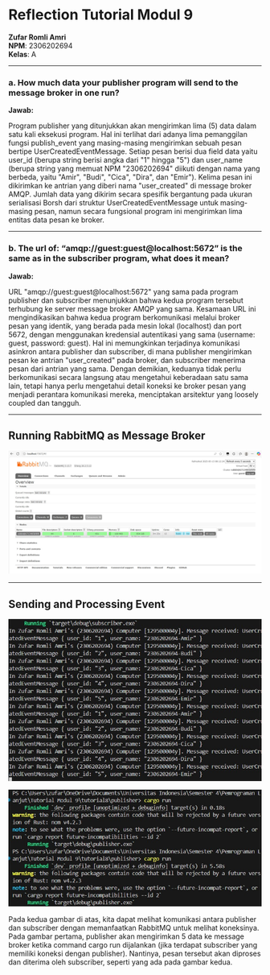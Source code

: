 # Reflection Tutorial Modul 9

**Zufar Romli Amri**  
**NPM**: 2306202694  
**Kelas**: A

---

### a. How much data your publisher program will send to the message broker in one run?

**Jawab:**

Program publisher yang ditunjukkan akan mengirimkan lima (5) data dalam satu kali eksekusi program. Hal ini terlihat dari adanya lima pemanggilan fungsi publish_event yang masing-masing mengirimkan sebuah pesan bertipe UserCreatedEventMessage. Setiap pesan berisi dua field data yaitu user_id (berupa string berisi angka dari "1" hingga "5") dan user_name (berupa string yang memuat NPM "2306202694" diikuti dengan nama yang berbeda, yaitu "Amir", "Budi", "Cica", "Dira", dan "Emir"). Kelima pesan ini dikirimkan ke antrian yang diberi nama "user_created" di message broker AMQP. Jumlah data yang dikirim secara spesifik bergantung pada ukuran serialisasi Borsh dari struktur UserCreatedEventMessage untuk masing-masing pesan, namun secara fungsional program ini mengirimkan lima entitas data pesan ke broker.

---

### b. The url of: “amqp://guest:guest@localhost:5672” is the same as in the subscriber program, what does it mean?

**Jawab:**

URL "amqp://guest:guest@localhost:5672" yang sama pada program publisher dan subscriber menunjukkan bahwa kedua program tersebut terhubung ke server message broker AMQP yang sama. Kesamaan URL ini mengindikasikan bahwa kedua program berkomunikasi melalui broker pesan yang identik, yang berada pada mesin lokal (localhost) dan port 5672, dengan menggunakan kredensial autentikasi yang sama (username: guest, password: guest). Hal ini memungkinkan terjadinya komunikasi asinkron antara publisher dan subscriber, di mana publisher mengirimkan pesan ke antrian "user_created" pada broker, dan subscriber menerima pesan dari antrian yang sama. Dengan demikian, keduanya tidak perlu berkomunikasi secara langsung atau mengetahui keberadaan satu sama lain, tetapi hanya perlu mengetahui detail koneksi ke broker pesan yang menjadi perantara komunikasi mereka, menciptakan arsitektur yang loosely coupled dan tangguh.

---

## Running RabbitMQ as Message Broker

![/running-RabbitMQ](./images/running-RabbitMQ.jpg)

---

## Sending and Processing Event

![/run-publisher](./images/run-publisher.jpg)

![/run-subscriber](./images/run-subscriber.jpg)

Pada kedua gambar di atas, kita dapat melihat komunikasi antara publisher dan subscriber dengan memanfaatkan RabbitMQ untuk melihat koneksinya. Pada gambar pertama, publisher akan mengirimkan 5 data ke message broker ketika command cargo run dijalankan (jika terdapat subscriber yang memiliki koneksi dengan publisher). Nantinya, pesan tersebut akan diproses dan diterima oleh subscriber, seperti yang ada pada gambar kedua.